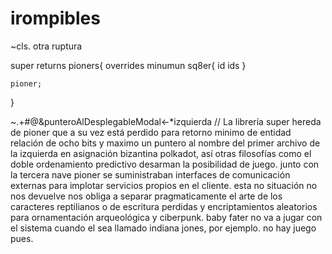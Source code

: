 # irompibles
~cls.
otra ruptura


super returns pioners{
 	overrides minumun sq8er{
 	id
 	ids
 	}
 	
 	pioner;
 }
 
 
 
~.+#@&punteroAlDesplegableModal<-*izquierda // La librería super hereda de pioner que a su vez está perdido para retorno minimo de entidad relación de ocho bits y maximo un puntero al nombre del primer archivo de la izquierda en asignación bizantina polkadot, así otras filosofías como el doble ordenamiento predictivo desarman la posibilidad de juego.
 junto con la tercera nave pioner se suministraban interfaces de comunicación externas para implotar servicios propios en el cliente.
 esta no situación no nos devuelve nos obliga a separar pragmaticamente el arte de los caracteres reptilianos o de escritura perdidas y encriptamientos aleatorios para ornamentación arqueológica y ciberpunk.
 baby fater no va a jugar con el sistema cuando el sea llamado indiana jones, por ejemplo. no hay juego pues.
